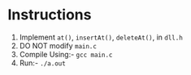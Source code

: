 # Instructions

1. Implement `at()`, `insertAt()`, `deleteAt()`, in `dll.h`
2. DO NOT modify `main.c`
3. Compile Using:- `gcc main.c`
4. Run:- `./a.out` 
